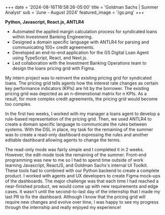 +++
date = '2024-08-16T16:58:26-05:00'
title = 'Goldman Sachs | Summer Analyst'
sub = 'June - August 2024'
featured_image = '/gs.png'
+++

**Python, Javascript, React.js, ANTLR4**

* Automated the applied margin calculation process for syndicated loans within Investment Banking Engineering.
* Designed a domain specific language with ANTLR4 for parsing and communicating 100+ credit agreements.
* Developed an end-to-end application for the GS Digital Loan Agent using TypeScript, React, and Next.js.
* Led collaboration with the Investment Banking Operations team to design the loans pricing grid with Figma.

My intern project was to reinvent the existing pricing grid for syndicated loans. The pricing grid tells agents how the interest rate changes as certain key performance indicators (KPIs) are hit by the borrower. The existing pricing grid was depicted as an n-dimenstional matrix for n KPIs. As a result, for more complex credit agreements, the pricing grid would become too complex. 

In the first two weeks, I worked with my manager a loans agent to develop a rule-based representation of the pricing grid. Then, we used ANTLR4 to create a domain specific language to communicate the rules between systems. With the DSL in place, my task for the remaining of the summer was to create a read-only dashboard expressing the rules and another editable dashboard allowing agents to change the terms.

The read-only mode was fairly simple and I completed it in 2 weeks. However, the edit-mode took the remaining of the summer. Front-end programming was new to me so I had to spend time outside of work learning Javascript, ReactJS, and Goldman Sachs's internal UI Toolkit. These tools had to combined with our Python backend to create a complete product. I worked with agents and UX developers to create Figma mock-ups of the dashboards. The major challenge was that each time I had reached a near-finished product, we would come up with new requirements and edge cases. It wasn't until the second-to-last day of the internship that I made my last PR to fix the dashboard. Although I know that the pricing grid will require new changes and evolve over time, I was happy to see my progress through the internship and really enjoyed my experience!





